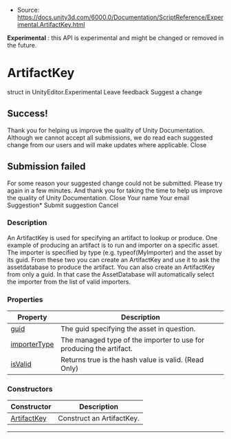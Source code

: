 * Source: https://docs.unity3d.com/6000.0/Documentation/ScriptReference/Experimental.ArtifactKey.html

**Experimental** : this API is experimental and might be changed or removed in the future.
# ArtifactKey
struct in UnityEditor.Experimental
Leave feedback
Suggest a change
## Success!
Thank you for helping us improve the quality of Unity Documentation. Although we cannot accept all submissions, we do read each suggested change from our users and will make updates where applicable.
Close
## Submission failed
For some reason your suggested change could not be submitted. Please <a>try again</a> in a few minutes. And thank you for taking the time to help us improve the quality of Unity Documentation.
Close
Your name Your email Suggestion* Submit suggestion
Cancel
### Description
An ArtifactKey is used for specifying an artifact to lookup or produce.
One example of producing an artifact is to run and importer on a specific asset. The importer is specified by type (e.g. typeof(MyImporter) and the asset by its guid. From these two you can create an ArtifactKey and use it to ask the assetdatabase to produce the artifact. You can also create an ArtifactKey from only a guid. In that case the AssetDatabase will automatically select the importer from the list of valid importers.
### Properties
Property | Description  
---|---  
[guid](https://docs.unity3d.com/6000.0/Documentation/ScriptReference/Experimental.ArtifactKey-guid.html) | The guid specifying the asset in question.  
[importerType](https://docs.unity3d.com/6000.0/Documentation/ScriptReference/Experimental.ArtifactKey-importerType.html) | The managed type of the importer to use for producing the artifact.  
[isValid](https://docs.unity3d.com/6000.0/Documentation/ScriptReference/Experimental.ArtifactKey-isValid.html) | Returns true is the hash value is valid. (Read Only)  
### Constructors
Constructor | Description  
---|---  
[ArtifactKey](https://docs.unity3d.com/6000.0/Documentation/ScriptReference/Experimental.ArtifactKey-ctor.html) | Construct an ArtifactKey.  
* * *
